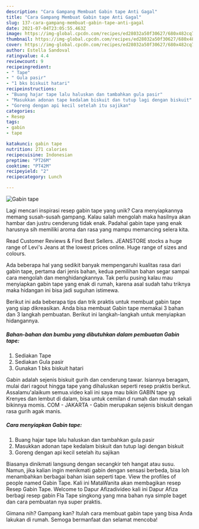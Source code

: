 ```yaml
---
description: "Cara Gampang Membuat Gabin tape Anti Gagal"
title: "Cara Gampang Membuat Gabin tape Anti Gagal"
slug: 137-cara-gampang-membuat-gabin-tape-anti-gagal
date: 2021-07-04T23:05:55.463Z
image: https://img-global.cpcdn.com/recipes/ed28032a50f30627/680x482cq70/gabin-tape-foto-resep-utama.jpg
thumbnail: https://img-global.cpcdn.com/recipes/ed28032a50f30627/680x482cq70/gabin-tape-foto-resep-utama.jpg
cover: https://img-global.cpcdn.com/recipes/ed28032a50f30627/680x482cq70/gabin-tape-foto-resep-utama.jpg
author: Estella Sandoval
ratingvalue: 4.4
reviewcount: 9
recipeingredient:
- " Tape"
- " Gula pasir"
- "1 bks biskuit hatari"
recipeinstructions:
- "Buang hajar tape lalu haluskan dan tambahkan gula pasir"
- "Masukkan adonan tape kedalam biskuit dan tutup lagi dengan biskuit"
- "Goreng dengan api kecil setelah itu sajikan"
categories:
- Resep
tags:
- gabin
- tape

katakunci: gabin tape 
nutrition: 271 calories
recipecuisine: Indonesian
preptime: "PT26M"
cooktime: "PT42M"
recipeyield: "2"
recipecategory: Lunch

---
```



![Gabin tape](https://img-global.cpcdn.com/recipes/ed28032a50f30627/680x482cq70/gabin-tape-foto-resep-utama.jpg)

Lagi mencari inspirasi resep gabin tape yang unik? Cara menyiapkannya memang susah-susah gampang. Kalau salah mengolah maka hasilnya akan hambar dan justru cenderung tidak enak. Padahal gabin tape yang enak harusnya sih memiliki aroma dan rasa yang mampu memancing selera kita.

Read Customer Reviews &amp; Find Best Sellers. JEANSTORE stocks a huge range of Levi&#39;s Jeans at the lowest prices online. Huge range of sizes and colours.

Ada beberapa hal yang sedikit banyak mempengaruhi kualitas rasa dari gabin tape, pertama dari jenis bahan, kedua pemilihan bahan segar sampai cara mengolah dan menghidangkannya. Tak perlu pusing kalau mau menyiapkan gabin tape yang enak di rumah, karena asal sudah tahu triknya maka hidangan ini bisa jadi suguhan istimewa.


Berikut ini ada beberapa tips dan trik praktis untuk membuat gabin tape yang siap dikreasikan. Anda bisa membuat Gabin tape memakai 3 bahan dan 3 langkah pembuatan. Berikut ini langkah-langkah untuk menyiapkan hidangannya.

<!--inarticleads1-->

##### Bahan-bahan dan bumbu yang dibutuhkan dalam pembuatan Gabin tape:

1. Sediakan  Tape
1. Sediakan  Gula pasir
1. Gunakan 1 bks biskuit hatari


Gabin adalah sejenis biskuit gurih dan cenderung tawar. Isiannya beragam, mulai dari ragout hingga tape yang dihaluskan seperti resep praktis berikut. Assalamu&#39;alaikum semua.video kali ini saya mau bikin GABIN tape yg Krenyes dan lembut di dalam, bisa untuk cemilan d rumah dan mudah sekali bikinnya momis. COM - JAKARTA - Gabin merupakan sejenis biskuit dengan rasa gurih agak manis. 

<!--inarticleads2-->

##### Cara menyiapkan Gabin tape:

1. Buang hajar tape lalu haluskan dan tambahkan gula pasir
1. Masukkan adonan tape kedalam biskuit dan tutup lagi dengan biskuit
1. Goreng dengan api kecil setelah itu sajikan


Biasanya dinikmati langsung dengan secangkir teh hangat atau susu. Namun, jika kalian ingin menikmati gabin dengan sensasi berbeda, bisa loh menambahkan berbagai bahan isian seperti tape. View the profiles of people named Gabin Tape. Kali ini MataWanita akan membagikan resep Resep Gabin Tape. Welcome to Dapur Afizadivideo kali ini Dapur Afiza berbagi resep gabin Fla Tape singkong yang mna bahan nya simple baget dan cara pembuatan nya super praktis. 

Gimana nih? Gampang kan? Itulah cara membuat gabin tape yang bisa Anda lakukan di rumah. Semoga bermanfaat dan selamat mencoba!
